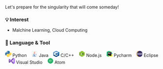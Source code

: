 Let's prepare for the  singularity that will come someday!

### 💡 <b> Interest </b>
- Malchine Learning, Cloud Computing

### 📝 <b> Language & Tool</b>
<img src="img/Python-logo-notext.png" width="20" height="20"> Python &nbsp;&nbsp;
<img src="img/Java-logo-notext.png" width="20" height="20"> Java &nbsp;&nbsp;
<img src="img/C-logo-notext.png" width="20" height="20"> C/C++ &nbsp;&nbsp;
<img src="img/node-js-logo.png" width="20" height="20"> Node.js &nbsp;&nbsp;
<img src="img/pycharm-logo-notext.png" width="20" height="20"> Pycharm &nbsp;&nbsp;
<img src="img/Eclipse-logo-notext.png" width="20" height="20"> Eclipse &nbsp;&nbsp;
<img src="img/Visual Studio-logo-notext.png" width="20" height="20"> Visual Studio &nbsp;&nbsp;
<img src="img/Atom-logo-notext.png" width="20" height="20"> Atom &nbsp;&nbsp;


<!--
**KoreanLeeChangHyun/KoreanLeeChangHyun** is a ✨ _special_ ✨ repository because its `README.md` (this file) appears on your GitHub profile.

Here are some ideas to get you started:

- 🔭 I’m currently working on ...
- 🌱 I’m currently learning ...
- 👯 I’m looking to collaborate on ...
- 🤔 I’m looking for help with ...
- 💬 Ask me about ...
- 📫 How to reach me: ...
- 😄 Pronouns: ...
- ⚡ Fun fact: ...
-->
